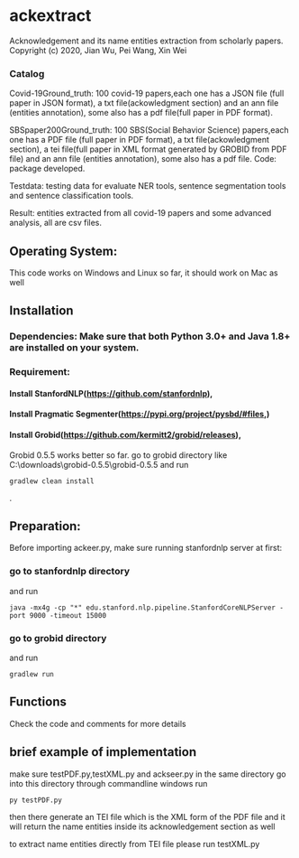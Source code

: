 # ackextract
Acknowledgement and its name entities extraction from scholarly papers.
Copyright (c) 2020, Jian Wu, Pei Wang, Xin Wei
### Catalog
Covid-19Ground_truth: 100 covid-19 papers,each one has a JSON file (full paper in JSON format), a txt file(ackowledgment section) and an ann file (entities annotation), some also has a pdf file(full paper in PDF format).

SBSpaper200Ground_truth: 100 SBS(Social Behavior Science) papers,each one has a PDF file (full paper in PDF format), a txt file(ackowledgment section), a tei file(full paper in XML format generated by GROBID from PDF file) and an ann file (entities annotation), some also has a pdf file.
Code: package developed.

Testdata: testing data for evaluate NER tools, sentence segmentation tools and sentence classification tools.

Result: entities extracted from all covid-19 papers and some advanced analysis, all are csv files.





## Operating System: 
This code works on Windows and Linux so far, it should work on Mac as well

## Installation
### Dependencies: Make sure that both Python 3.0+ and Java 1.8+ are installed on your system. 
### Requirement: 
#### Install StanfordNLP(https://github.com/stanfordnlp),
#### Install Pragmatic Segmenter(https://pypi.org/project/pysbd/#files,) 
#### Install Grobid(https://github.com/kermitt2/grobid/releases), 
Grobid 0.5.5 works better so far.
go to grobid directory like C:\downloads\grobid-0.5.5\grobid-0.5.5
and run 
```
gradlew clean install
```
.

## Preparation:
Before importing ackeer.py, make sure running stanfordnlp server at first: 
### go to stanfordnlp directory
and run 
```
java -mx4g -cp "*" edu.stanford.nlp.pipeline.StanfordCoreNLPServer -port 9000 -timeout 15000
```
### go to grobid directory
and run
```
gradlew run
```
## Functions
Check the code and comments for more details

## brief example of implementation
make sure testPDF.py,testXML.py and ackseer.py in the same directory
go into this directory through commandline
windows run 
```
py testPDF.py
```
then there generate an TEI file which is the XML form of the PDF file
and it will return the name entities inside its acknowledgement section as well

to extract name entities directly from TEI file please run testXML.py
